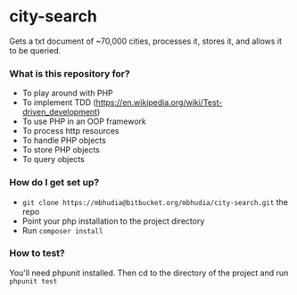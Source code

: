 # city-search #

Gets a txt document of ~70,000 cities, processes it, stores it, and allows it to be queried.

### What is this repository for? ###

* To play around with PHP
* To implement TDD (https://en.wikipedia.org/wiki/Test-driven_development)
* To use PHP in an OOP framework
* To process http resources
* To handle PHP objects
* To store PHP objects
* To query objects

### How do I get set up? ###

* `git clone https://mbhudia@bitbucket.org/mbhudia/city-search.git` the repo
* Point your php installation to the project directory
* Run `composer install`

### How to test? ###
You'll need phpunit installed. Then cd to the directory of the project and run
`phpunit test`
